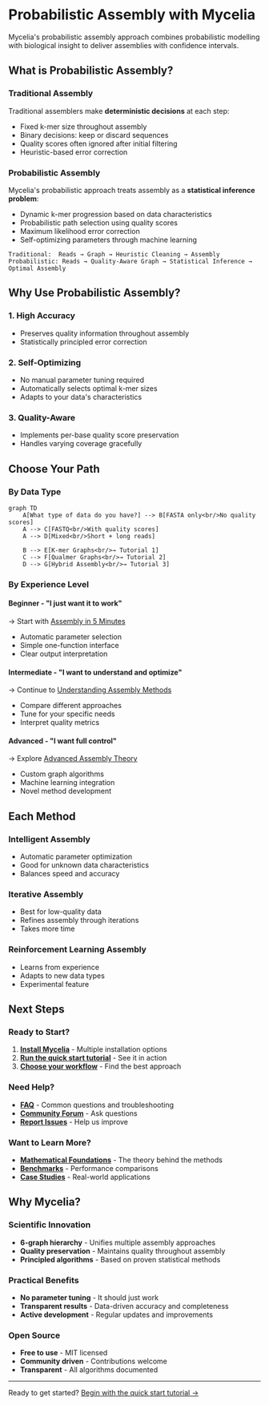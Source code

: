 # Probabilistic Assembly with Mycelia

Mycelia's probabilistic assembly approach combines probabilistic modelling with biological insight to deliver assemblies with confidence intervals.

## What is Probabilistic Assembly?

### Traditional Assembly
Traditional assemblers make **deterministic decisions** at each step:
- Fixed k-mer size throughout assembly
- Binary decisions: keep or discard sequences
- Quality scores often ignored after initial filtering
- Heuristic-based error correction

### Probabilistic Assembly
Mycelia's probabilistic approach treats assembly as a **statistical inference problem**:
- Dynamic k-mer progression based on data characteristics
- Probabilistic path selection using quality scores
- Maximum likelihood error correction
- Self-optimizing parameters through machine learning

```
Traditional:  Reads → Graph → Heuristic Cleaning → Assembly
Probabilistic: Reads → Quality-Aware Graph → Statistical Inference → Optimal Assembly
```

## Why Use Probabilistic Assembly?

### 1. **High Accuracy**
- Preserves quality information throughout assembly
- Statistically principled error correction

### 2. **Self-Optimizing**
- No manual parameter tuning required
- Automatically selects optimal k-mer sizes
- Adapts to your data's characteristics

### 3. **Quality-Aware**
- Implements per-base quality score preservation
- Handles varying coverage gracefully

## Choose Your Path

### By Data Type

```mermaid
graph TD
    A[What type of data do you have?] --> B[FASTA only<br/>No quality scores]
    A --> C[FASTQ<br/>With quality scores]
    A --> D[Mixed<br/>Short + long reads]
    
    B --> E[K-mer Graphs<br/>→ Tutorial 1]
    C --> F[Qualmer Graphs<br/>→ Tutorial 2]
    D --> G[Hybrid Assembly<br/>→ Tutorial 3]
```

### By Experience Level

#### **Beginner** - "I just want it to work"
→ Start with [Assembly in 5 Minutes](generated/tutorials/00_assembly_in_5_minutes.md)
- Automatic parameter selection
- Simple one-function interface
- Clear output interpretation

#### **Intermediate** - "I want to understand and optimize"
→ Continue to [Understanding Assembly Methods](assembly-method-selection.md)
- Compare different approaches
- Tune for your specific needs
- Interpret quality metrics

#### **Advanced** - "I want full control"
→ Explore [Advanced Assembly Theory](theoretical-foundations.md)
- Custom graph algorithms
- Machine learning integration
- Novel method development

## Each Method

### Intelligent Assembly
- Automatic parameter optimization
- Good for unknown data characteristics
- Balances speed and accuracy

### Iterative Assembly
- Best for low-quality data
- Refines assembly through iterations
- Takes more time

### Reinforcement Learning Assembly
- Learns from experience
- Adapts to new data types
- Experimental feature

## Next Steps

### Ready to Start?
1. **[Install Mycelia](getting-started.md#installation)** - Multiple installation options
2. **[Run the quick start tutorial](generated/tutorials/00_assembly_in_5_minutes.md)** - See it in action
3. **[Choose your workflow](assembly-method-selection.md)** - Find the best approach

### Need Help?
- **[FAQ](faq.md)** - Common questions and troubleshooting
- **[Community Forum](https://github.com/cjprybol/Mycelia/discussions)** - Ask questions
- **[Report Issues](https://github.com/cjprybol/Mycelia/issues)** - Help us improve

### Want to Learn More?
- **[Mathematical Foundations](theoretical-foundations.md)** - The theory behind the methods
- **[Benchmarks](benchmarks.md)** - Performance comparisons
- **[Case Studies](case-studies.md)** - Real-world applications

## Why Mycelia?

### Scientific Innovation
- **6-graph hierarchy** - Unifies multiple assembly approaches
- **Quality preservation** - Maintains quality throughout assembly
- **Principled algorithms** - Based on proven statistical methods

### Practical Benefits
- **No parameter tuning** - It should just work
- **Transparent results** - Data-driven accuracy and completeness
- **Active development** - Regular updates and improvements

### Open Source
- **Free to use** - MIT licensed
- **Community driven** - Contributions welcome
- **Transparent** - All algorithms documented

---

Ready to get started? [Begin with the quick start tutorial →](generated/tutorials/00_assembly_in_5_minutes.md)